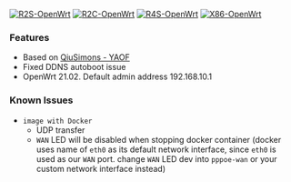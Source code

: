 [![R2S-OpenWrt](https://github.com/shawnking07/YAOF/actions/workflows/R2S-OpenWrt.yml/badge.svg)](https://github.com/shawnking07/YAOF/actions/workflows/R2S-OpenWrt.yml)
[![R2C-OpenWrt](https://github.com/shawnking07/YAOF/actions/workflows/R2C-OpenWrt.yml/badge.svg)](https://github.com/shawnking07/YAOF/actions/workflows/R2C-OpenWrt.yml)
[![R4S-OpenWrt](https://github.com/shawnking07/YAOF/actions/workflows/R4S-OpenWrt.yml/badge.svg)](https://github.com/shawnking07/YAOF/actions/workflows/R4S-OpenWrt.yml)
[![X86-OpenWrt](https://github.com/shawnking07/YAOF/actions/workflows/X86-OpenWrt.yml/badge.svg)](https://github.com/shawnking07/YAOF/actions/workflows/X86-OpenWrt.yml)


### Features

- Based on [QiuSimons - YAOF](https://github.com/QiuSimons/YAOF)
- Fixed DDNS autoboot issue
- OpenWrt 21.02. Default admin address 192.168.10.1

### Known Issues

- `image with Docker`
  - UDP transfer
  - `WAN` LED will be disabled when stopping docker container (docker uses name of `eth0` as its default network interface, since `eth0` is used as our `WAN` port. change `WAN` LED dev into `pppoe-wan` or your custom network interface instead)


